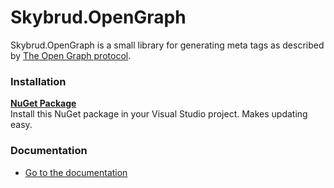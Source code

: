 Skybrud.OpenGraph
=================
Skybrud.OpenGraph is a small library for generating meta tags as described by [The Open Graph protocol](http://ogp.me/).

### Installation

[**NuGet Package**][NuGetPackage]  
Install this NuGet package in your Visual Studio project. Makes updating easy.

### Documentation

* [Go to the documentation](https://github.com/abjerner/Skybrud.OpenGraph/tree/master/docs)

[NuGetPackage]: http://www.nuget.org/packages/Skybrud.OpenGraph/
